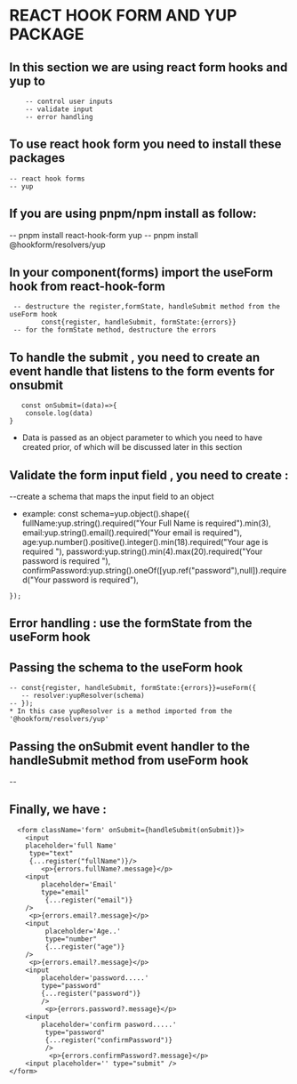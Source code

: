 # REACT HOOK FORM AND YUP PACKAGE 

## In this section we are using react form hooks and yup to 
        -- control user inputs 
        -- validate input 
        -- error handling

## To use react hook form you need to install these packages
    -- react hook forms
    -- yup

## If you are using pnpm/npm install as follow:
  -- pnpm install react-hook-form yup
  -- pnpm install @hookform/resolvers/yup


## In your component(forms) import the useForm hook from react-hook-form
     -- destructure the register,formState, handleSubmit method from the useForm hook
            const{register, handleSubmit, formState:{errors}}
     -- for the formState method, destructure the errors 
##  To  handle the submit , you need to create an event handle that listens to the form events for onsubmit 
       const onSubmit=(data)=>{
        console.log(data)
    }
   * Data is passed as an object  parameter to which you need to have created prior, of which will be discussed later in this section
##  Validate the form input field , you need to create :
   --create a schema that maps the input field to an object 
   * example:
       const schema=yup.object().shape({
        fullName:yup.string().required("Your Full Name is required").min(3),
        email:yup.string().email().required("Your email is required"),
        age:yup.number().positive().integer().min(18).required("Your age is required "),
        password:yup.string().min(4).max(20).required("Your password is required  "),
        confirmPassword:yup.string().oneOf([yup.ref("password"),null]).required("Your password is required"),

    });
##  Error handling : use the formState from the useForm hook 

## Passing the schema to the  useForm hook 
    -- const{register, handleSubmit, formState:{errors}}=useForm({
       -- resolver:yupResolver(schema)
    -- });
    * In this case yupResolver is a method imported from the '@hookform/resolvers/yup'
## Passing the onSubmit event handler to the handleSubmit method from useForm hook
 -- <form className='form' onSubmit={handleSubmit(onSubmit)}>

 ## Finally, we have :
      <form className='form' onSubmit={handleSubmit(onSubmit)}>
        <input 
        placeholder='full Name'
         type="text"
         {...register("fullName")}/>
            <p>{errors.fullName?.message}</p>
        <input 
            placeholder='Email' 
            type="email" 
             {...register("email")}
        />
         <p>{errors.email?.message}</p>
        <input
             placeholder='Age..' 
             type="number" 
             {...register("age")}
        />
         <p>{errors.email?.message}</p>
        <input 
            placeholder='password.....' 
            type="password" 
            {...register("password")}
            />
             <p>{errors.password?.message}</p>
        <input 
            placeholder='confirm pasword.....'
             type="password" 
             {...register("confirmPassword")}
             />
              <p>{errors.confirmPassword?.message}</p>
        <input placeholder='' type="submit" />
    </form>
